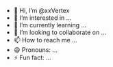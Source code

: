 - 👋 Hi, I’m @xxVertex
- 👀 I’m interested in ...
- 🌱 I’m currently learning ...
- 💞️ I’m looking to collaborate on ...
- 📫 How to reach me ...
- 😄 Pronouns: ...
- ⚡ Fun fact: ...

<!---
xxVertex/xxVertex is a ✨ special ✨ repository because its `README.md` (this file) appears on your GitHub profile.
You can click the Preview link to take a look at your changes.
--->
